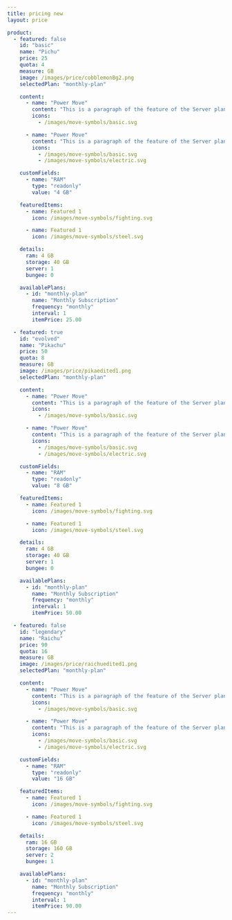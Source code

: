 ```yaml
---
title: pricing new
layout: price

product:
  - featured: false
    id: "basic"
    name: "Pichu"
    price: 25
    quota: 4
    measure: GB
    image: /images/price/cobblemonBg2.png
    selectedPlan: "monthly-plan"

    content:
      - name: "Power Move"
        content: "This is a paragraph of the feature of the Server plan for the Power Move."
        icons:
          - /images/move-symbols/basic.svg

      - name: "Power Move"
        content: "This is a paragraph of the feature of the Server plan for the Power Move."
        icons:
          - /images/move-symbols/basic.svg
          - /images/move-symbols/electric.svg

    customFields:
      - name: "RAM"
        type: "readonly"
        value: "4 GB"

    featuredItems:
      - name: Featured 1
        icon: /images/move-symbols/fighting.svg

      - name: Featured 1
        icon: /images/move-symbols/steel.svg

    details:
      ram: 4 GB
      storage: 40 GB
      server: 1
      bungee: 0

    availablePlans:
      - id: "monthly-plan"
        name: "Monthly Subscription"
        frequency: "monthly"
        interval: 1
        itemPrice: 25.00

  - featured: true
    id: "evolved"
    name: "Pikachu"
    price: 50
    quota: 8
    measure: GB
    image: /images/price/pikaedited1.png
    selectedPlan: "monthly-plan"

    content:
      - name: "Power Move"
        content: "This is a paragraph of the feature of the Server plan for the Power Move."
        icons:
          - /images/move-symbols/basic.svg

      - name: "Power Move"
        content: "This is a paragraph of the feature of the Server plan for the Power Move."
        icons:
          - /images/move-symbols/basic.svg
          - /images/move-symbols/electric.svg

    customFields:
      - name: "RAM"
        type: "readonly"
        value: "8 GB"

    featuredItems:
      - name: Featured 1
        icon: /images/move-symbols/fighting.svg

      - name: Featured 1
        icon: /images/move-symbols/steel.svg

    details:
      ram: 4 GB
      storage: 40 GB
      server: 1
      bungee: 0

    availablePlans:
      - id: "monthly-plan"
        name: "Monthly Subscription"
        frequency: "monthly"
        interval: 1
        itemPrice: 50.00

  - featured: false
    id: "legendary"
    name: "Raichu"
    price: 90
    quota: 16
    measure: GB
    image: /images/price/raichuedited1.png
    selectedPlan: "monthly-plan"

    content:
      - name: "Power Move"
        content: "This is a paragraph of the feature of the Server plan for the Power Move."
        icons:
          - /images/move-symbols/basic.svg

      - name: "Power Move"
        content: "This is a paragraph of the feature of the Server plan for the Power Move."
        icons:
          - /images/move-symbols/basic.svg
          - /images/move-symbols/electric.svg

    customFields:
      - name: "RAM"
        type: "readonly"
        value: "16 GB"

    featuredItems:
      - name: Featured 1
        icon: /images/move-symbols/fighting.svg

      - name: Featured 1
        icon: /images/move-symbols/steel.svg

    details:
      ram: 16 GB
      storage: 160 GB
      server: 2
      bungee: 1

    availablePlans:
      - id: "monthly-plan"
        name: "Monthly Subscription"
        frequency: "monthly"
        interval: 1
        itemPrice: 90.00
---
```

